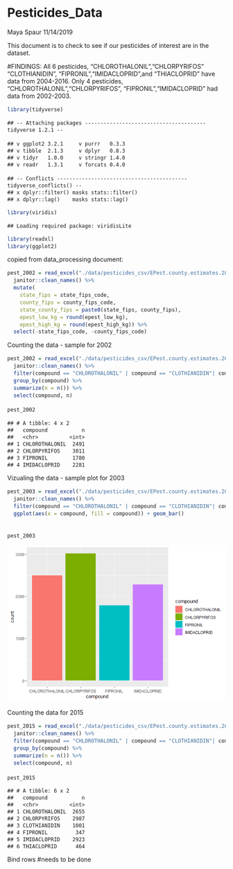 Pesticides\_Data
================
Maya Spaur
11/14/2019

This document is to check to see if our pesticides of interest are in
the dataset.

\#FINDINGS: All 6 pesticides, “CHLOROTHALONIL”,“CHLORPYRIFOS”
“CLOTHIANIDIN”, “FIPRONIL”,“IMIDACLOPRID”,and “THIACLOPRID” have data
from 2004-2016. Only 4 pesticides, “CHLOROTHALONIL”,“CHLORPYRIFOS”,
“FIPRONIL”,“IMIDACLOPRID” had data from 2002-2003.

``` r
library(tidyverse)
```

    ## -- Attaching packages --------------------------------------- tidyverse 1.2.1 --

    ## v ggplot2 3.2.1     v purrr   0.3.3
    ## v tibble  2.1.3     v dplyr   0.8.3
    ## v tidyr   1.0.0     v stringr 1.4.0
    ## v readr   1.3.1     v forcats 0.4.0

    ## -- Conflicts ------------------------------------------ tidyverse_conflicts() --
    ## x dplyr::filter() masks stats::filter()
    ## x dplyr::lag()    masks stats::lag()

``` r
library(viridis)
```

    ## Loading required package: viridisLite

``` r
library(readxl)
library(ggplot2)
```

copied from data\_processing document:

``` r
pest_2002 = read_excel("./data/pesticides_csv/EPest.county.estimates.2002.xlsx") %>% 
  janitor::clean_names() %>% 
  mutate(
    state_fips = state_fips_code,
    county_fips = county_fips_code,
    state_county_fips = paste0(state_fips, county_fips),
    epest_low_kg = round(epest_low_kg),
    epest_high_kg = round(epest_high_kg)) %>%
  select(-state_fips_code, -county_fips_code)
```

Counting the data - sample for 2002

``` r
pest_2002 = read_excel("./data/pesticides_csv/EPest.county.estimates.2003.xlsx") %>%
  janitor::clean_names() %>% 
  filter(compound == "CHLOROTHALONIL" | compound == "CLOTHIANIDIN"| compound == "CHLORPYRIFOS" | compound == "FIPRONIL" | compound == "IMIDACLOPRID"| compound ==  "THIACLOPRID") %>%
  group_by(compound) %>%
  summarize(n = n()) %>%
  select(compound, n)

pest_2002
```

    ## # A tibble: 4 x 2
    ##   compound           n
    ##   <chr>          <int>
    ## 1 CHLOROTHALONIL  2491
    ## 2 CHLORPYRIFOS    3011
    ## 3 FIPRONIL        1780
    ## 4 IMIDACLOPRID    2281

Vizualing the data - sample plot for 2003

``` r
pest_2003 = read_excel("./data/pesticides_csv/EPest.county.estimates.2003.xlsx") %>%
  janitor::clean_names() %>% 
  filter(compound == "CHLOROTHALONIL" | compound == "CLOTHIANIDIN"| compound == "CHLORPYRIFOS" | compound == "FIPRONIL" | compound == "IMIDACLOPRID"| compound ==  "THIACLOPRID") %>%
  ggplot(aes(x = compound, fill = compound)) + geom_bar()


pest_2003
```

![](pesticide_EDA_files/figure-gfm/2003-1.png)<!-- -->

Counting the data for 2015

``` r
pest_2015 = read_excel("./data/pesticides_csv/EPest.county.estimates.2015.xlsx") %>%
  janitor::clean_names() %>% 
  filter(compound == "CHLOROTHALONIL" | compound == "CLOTHIANIDIN"| compound == "CHLORPYRIFOS" | compound == "FIPRONIL" | compound == "IMIDACLOPRID"| compound ==  "THIACLOPRID")  %>%
  group_by(compound) %>%
  summarize(n = n()) %>%
  select(compound, n)

pest_2015
```

    ## # A tibble: 6 x 2
    ##   compound           n
    ##   <chr>          <int>
    ## 1 CHLOROTHALONIL  2655
    ## 2 CHLORPYRIFOS    2987
    ## 3 CLOTHIANIDIN    1001
    ## 4 FIPRONIL         347
    ## 5 IMIDACLOPRID    2923
    ## 6 THIACLOPRID      464

Bind rows \#needs to be done
